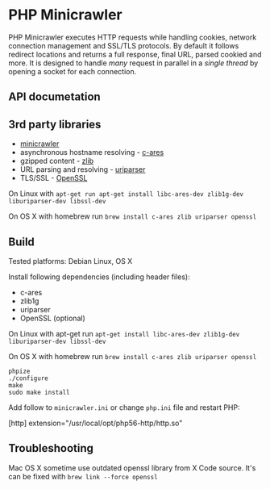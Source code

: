 # PHP Minicrawler

PHP Minicrawler executes HTTP requests while handling cookies, network connection management and SSL/TLS protocols. By default it follows redirect locations and returns a full response, final URL, parsed cookied and more. It is designed to handle *many* request in parallel in a *single thread* by opening a socket for each connection.

## API documetation

### 

## 3rd party libraries

 * [minicrawler](https://github.com/testomato/minicrawler)
 * asynchronous hostname resolving - [c-ares](http://c-ares.haxx.se/)
 * gzipped content - [zlib](http://zlib.net/)
 * URL parsing and resolving - [uriparser](http://uriparser.sourceforge.net/)
 * TLS/SSL - [OpenSSL](https://www.openssl.org/)

On Linux with `apt-get run apt-get install libc-ares-dev zlib1g-dev liburiparser-dev libssl-dev`

On OS X with homebrew run `brew install c-ares zlib uriparser openssl`

## Build

Tested platforms: Debian Linux, OS X

Install following dependencies (including header files):

 * c-ares
 * zlib1g
 * uriparser
 * OpenSSL (optional)

On Linux with apt-get run `apt-get install libc-ares-dev zlib1g-dev liburiparser-dev libssl-dev`

On OS X with homebrew run `brew install c-ares zlib uriparser openssl`

	phpize
	./configure
	make
	sudo make install
	
Add follow to `minicrawler.ini` or change `php.ini` file and restart PHP:

   [http]
   extension="/usr/local/opt/php56-http/http.so"


## Troubleshooting

Mac OS X sometime use outdated openssl library from X Code source. It's can be fixed with `brew link --force openssl`